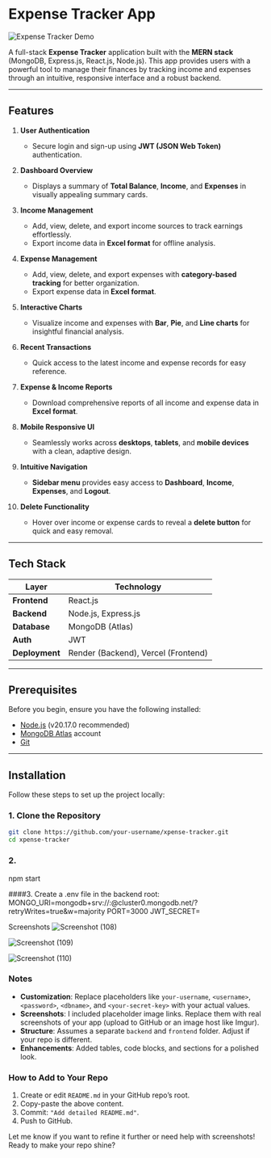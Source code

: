 # Expense Tracker App

![Expense Tracker Demo](https://xpense-tracks-with-me.vercel.app/) 

A full-stack **Expense Tracker** application built with the **MERN stack** (MongoDB, Express.js, React.js, Node.js). This app provides users with a powerful tool to manage their finances by tracking income and expenses through an intuitive, responsive interface and a robust backend.

---

## Features

1. **User Authentication**
   - Secure login and sign-up using **JWT (JSON Web Token)** authentication.

2. **Dashboard Overview**
   - Displays a summary of **Total Balance**, **Income**, and **Expenses** in visually appealing summary cards.

3. **Income Management**
   - Add, view, delete, and export income sources to track earnings effortlessly.
   - Export income data in **Excel format** for offline analysis.

4. **Expense Management**
   - Add, view, delete, and export expenses with **category-based tracking** for better organization.
   - Export expense data in **Excel format**.

5. **Interactive Charts**
   - Visualize income and expenses with **Bar**, **Pie**, and **Line charts** for insightful financial analysis.

6. **Recent Transactions**
   - Quick access to the latest income and expense records for easy reference.

7. **Expense & Income Reports**
   - Download comprehensive reports of all income and expense data in **Excel format**.

8. **Mobile Responsive UI**
   - Seamlessly works across **desktops**, **tablets**, and **mobile devices** with a clean, adaptive design.

9. **Intuitive Navigation**
   - **Sidebar menu** provides easy access to **Dashboard**, **Income**, **Expenses**, and **Logout**.

10. **Delete Functionality**
    - Hover over income or expense cards to reveal a **delete button** for quick and easy removal.

---

## Tech Stack

| Layer         | Technology         |
|---------------|--------------------|
| **Frontend**  | React.js           |
| **Backend**   | Node.js, Express.js|
| **Database**  | MongoDB (Atlas)    |
| **Auth**      | JWT                |
| **Deployment**| Render (Backend), Vercel (Frontend) |

---

## Prerequisites

Before you begin, ensure you have the following installed:
- [Node.js](https://nodejs.org/) (v20.17.0 recommended)
- [MongoDB Atlas](https://www.mongodb.com/cloud/atlas) account
- [Git](https://git-scm.com/)

---

## Installation

Follow these steps to set up the project locally:

### 1. Clone the Repository
```bash
git clone https://github.com/your-username/xpense-tracker.git
cd xpense-tracker
```
### 2. 
   npm start


####3. Create a .env file in the backend root:
MONGO_URI=mongodb+srv://<username>:<password>@cluster0.mongodb.net/<dbname>?retryWrites=true&w=majority
PORT=3000
JWT_SECRET=<your-secret-key>


Screenshots
![Screenshot (108)](https://github.com/user-attachments/assets/3227f2ab-6db6-469f-b7d8-56a757111899)



![Screenshot (109)](https://github.com/user-attachments/assets/c0988b95-7a3b-4316-aaa7-048317efcfd2)



![Screenshot (110)](https://github.com/user-attachments/assets/975f1f68-c150-48a1-8f12-f90013779ac0)






### Notes
- **Customization**: Replace placeholders like `your-username`, `<username>`, `<password>`, `<dbname>`, and `<your-secret-key>` with your actual values.
- **Screenshots**: I included placeholder image links. Replace them with real screenshots of your app (upload to GitHub or an image host like Imgur).
- **Structure**: Assumes a separate `backend` and `frontend` folder. Adjust if your repo is different.
- **Enhancements**: Added tables, code blocks, and sections for a polished look.

### How to Add to Your Repo
1. Create or edit `README.md` in your GitHub repo’s root.
2. Copy-paste the above content.
3. Commit: `"Add detailed README.md"`.
4. Push to GitHub.

Let me know if you want to refine it further or need help with screenshots! Ready to make your repo shine?

